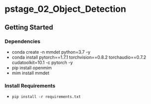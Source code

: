 # pstage_02_Object_Detection

## Getting Started    
### Dependencies

[comment]: <> (- pytorch==1.9.0)

[comment]: <> (- pytorch-lightning==1.4.4)

[comment]: <> (- pandas==1.1.5)

[comment]: <> (- opencv-python==4.5.1.48)

[comment]: <> (- scikit-learn~=0.24.1)

[comment]: <> (- matplotlib==3.2.1)

- conda create -n mmdet python=3.7 -y
- conda install pytorch==1.7.1 torchvision==0.8.2 torchaudio==0.7.2 cudatoolkit=10.1 -c pytorch -y
- pip install openmim
- mim install mmdet

### Install Requirements
- `pip install -r requirements.txt`

